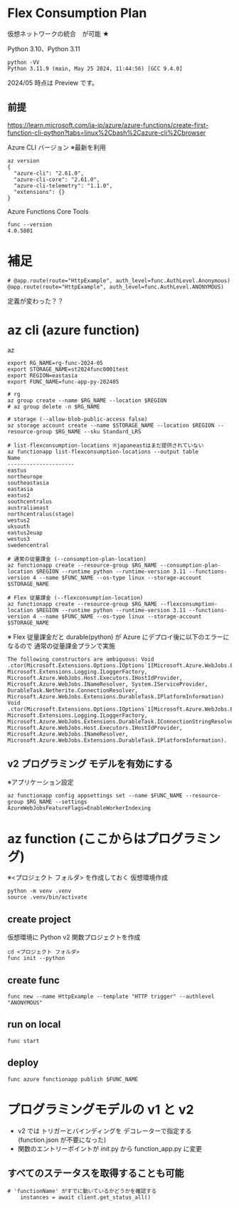 # Flex Consumption Plan

仮想ネットワークの統合　が可能 ★

Python 3.10、Python 3.11

```
python -VV
Python 3.11.9 (main, May 25 2024, 11:44:56) [GCC 9.4.0]
```

2024/05 時点は Preview です。

## 前提

https://learn.microsoft.com/ja-jp/azure/azure-functions/create-first-function-cli-python?tabs=linux%2Cbash%2Cazure-cli%2Cbrowser

Azure CLI バージョン ※最新を利用

```
az version
{
  "azure-cli": "2.61.0",
  "azure-cli-core": "2.61.0",
  "azure-cli-telemetry": "1.1.0",
  "extensions": {}
}
```

Azure Functions Core Tools

```
func --version
4.0.5801
```

# 補足

```
# @app.route(route="HttpExample", auth_level=func.AuthLevel.Anonymous)
@app.route(route="HttpExample", auth_level=func.AuthLevel.ANONYMOUS)
```

定義が変わった？？

# az cli (azure function)

az

```
export RG_NAME=rg-func-2024-05
export STORAGE_NAME=st2024func0001test
export REGION=eastasia
export FUNC_NAME=func-app-py-202405

# rg
az group create --name $RG_NAME --location $REGION
# az group delete -n $RG_NAME

# storage (--allow-blob-public-access false)
az storage account create --name $STORAGE_NAME --location $REGION --resource-group $RG_NAME --sku Standard_LRS

# list-flexconsumption-locations ※japaneastはまだ提供されていない
az functionapp list-flexconsumption-locations --output table
Name
---------------------
eastus
northeurope
southeastasia
eastasia
eastus2
southcentralus
australiaeast
northcentralus(stage)
westus2
uksouth
eastus2euap
westus3
swedencentral

# 通常の従量課金 (--consumption-plan-location)
az functionapp create --resource-group $RG_NAME --consumption-plan-location $REGION --runtime python --runtime-version 3.11 --functions-version 4 --name $FUNC_NAME --os-type linux --storage-account $STORAGE_NAME

# Flex 従量課金 (--flexconsumption-location)
az functionapp create --resource-group $RG_NAME --flexconsumption-location $REGION --runtime python --runtime-version 3.11 --functions-version 4 --name $FUNC_NAME --os-type linux --storage-account $STORAGE_NAME
```

※ Flex 従量課金だと durable(python) が Azure にデプロイ後に以下のエラーになるので 通常の従量課金プランで実施

```
The following constructors are ambiguous: Void .ctor(Microsoft.Extensions.Options.IOptions`1[Microsoft.Azure.WebJobs.Extensions.DurableTask.DurableTaskOptions], Microsoft.Extensions.Logging.ILoggerFactory, Microsoft.Azure.WebJobs.Host.Executors.IHostIdProvider, Microsoft.Azure.WebJobs.INameResolver, System.IServiceProvider, DurableTask.Netherite.ConnectionResolver, Microsoft.Azure.WebJobs.Extensions.DurableTask.IPlatformInformation) Void .ctor(Microsoft.Extensions.Options.IOptions`1[Microsoft.Azure.WebJobs.Extensions.DurableTask.DurableTaskOptions], Microsoft.Extensions.Logging.ILoggerFactory, Microsoft.Azure.WebJobs.Extensions.DurableTask.IConnectionStringResolver, Microsoft.Azure.WebJobs.Host.Executors.IHostIdProvider, Microsoft.Azure.WebJobs.INameResolver, Microsoft.Azure.WebJobs.Extensions.DurableTask.IPlatformInformation).
```

## v2 プログラミング モデルを有効にする

※アプリケーション設定

```
az functionapp config appsettings set --name $FUNC_NAME --resource-group $RG_NAME --settings AzureWebJobsFeatureFlags=EnableWorkerIndexing
```

# az function (ここからはプログラミング)

※<プロジェクト フォルダ> を作成しておく
仮想環境作成

```
python -m venv .venv
source .venv/bin/activate
```

## create project

仮想環境に Python v2 関数プロジェクトを作成

```
cd <プロジェクト フォルダ>
func init --python
```

## create func

```
func new --name HttpExample --template "HTTP trigger" --authlevel "ANONYMOUS"
```

## run on local

```
func start
```

## deploy

```
func azure functionapp publish $FUNC_NAME
```

# プログラミングモデルの v1 と v2

- v2 では トリガーとバインディングを デコレーターで指定する (function.json が不要になった)
- 関数のエントリーポイントが _init_.py から function_app.py に変更

## すべてのステータスを取得することも可能

```
# 'functionName' がすでに動いているかどうかを確認する
    instances = await client.get_status_all()
```
